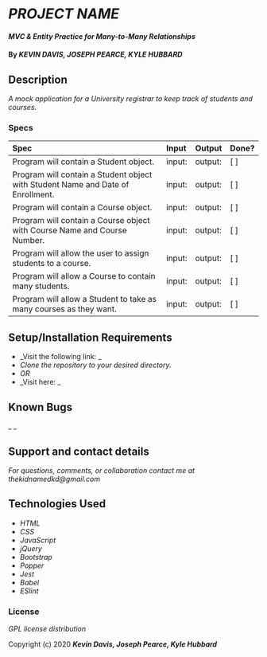 # _PROJECT NAME_

#### _MVC & Entity Practice for Many-to-Many Relationships_

#### By _**KEVIN DAVIS, JOSEPH PEARCE, KYLE HUBBARD**_

## Description

_A mock application for a University registrar to keep track of students and courses._

### Specs
| Spec | Input | Output | Done? |
| :-------------     | :------------- | :------------- | :------------- | 
| Program will contain a Student object. | input: | output:  | [ ] |
| Program will contain a Student object with Student Name and Date of Enrollment. | input: | output:  | [ ] |
| Program will contain a Course object. | input: | output:  | [ ] |
| Program will contain a Course object with Course Name and Course Number. | input: | output:  | [ ] |
| Program will allow the user to assign students to a course.  | input: | output:  | [ ] |
| Program will allow a Course to contain many students. | input: | output:  | [ ] |
| Program will allow a Student to take as many courses as they want. | input: | output:  | [ ] |



## Setup/Installation Requirements

* _Visit the following link: _
* _Clone the repository to your desired directory._
* _OR_
* _Visit here: _


## Known Bugs

_ _

## Support and contact details

_For questions, comments, or collaboration contact me at thekidnamedkd@gmail.com_

## Technologies Used

* _HTML_
* _CSS_
* _JavaScript_
* _jQuery_
* _Bootstrap_
* _Popper_
* _Jest_
* _Babel_
* _ESlint_

### License

*GPL license distribution*

Copyright (c) 2020 **_Kevin Davis, Joseph Pearce, Kyle Hubbard_**